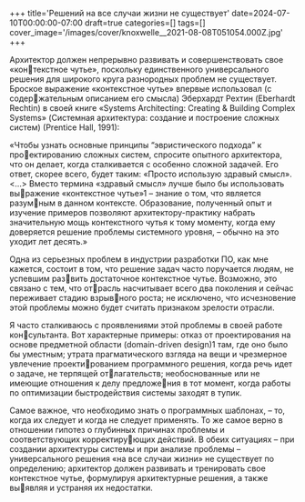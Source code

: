 +++
title='Решений на все случаи жизни не существует'
date=2024-07-10T00:00:00-07:00
draft=true
categories=[]
tags=[]
cover_image='/images/cover/knoxwelle__2021-08-08T051054.000Z.jpg'
+++

Архитектор должен непрерывно развивать и совершенствовать свое «контекстное чутье», поскольку единственного универсального решения для
широкого круга разнородных проблем не существует.
Броское выражение «контекстное чутье» впервые использовал (с содержательным описанием его смысла) Эберхардт Рехтин (Eberhardt Rechtin)
в своей книге «Systems Architecting: Creating & Building Complex Systems»
(Системная архитектура: создание и построение сложных систем) (Prentice
Hall, 1991):

«Чтобы узнать основные принципы “эвристического подхода” к проектированию сложных систем, спросите опытного архитектора, что
он делает, когда сталкивается с особенно сложной задачей. Его ответ,
скорее всего, будет таким: «Просто использую здравый смысл». <…>
Вместо термина «здравый смысл» лучше было бы использовать выражение «контекстное чутье»1 – знание о том, что является разумным в данном контексте. Образование, полученный опыт и изучение
примеров позволяют архитектору-практику набрать значительную
мощь контекстного чутья к тому моменту, когда ему доверяется
решение проблемы системного уровня, – обычно на это уходит лет 
десять.»

Одна из серьезных проблем в индустрии разработки ПО, как мне кажется,
состоит в том, что решение задач часто поручается людям, не успевшим развить достаточное контекстное чутье. Возможно, это связано с тем, что отрасль насчитывает всего два поколения и сейчас переживает стадию взрывного роста; не исключено, что исчезновение этой проблемы можно будет
считать признаком зрелости отрасли.

Я часто сталкиваюсь с проявлениями этой проблемы в своей работе консультанта. Вот характерные примеры: отказ от проектирования на основе
предметной области (domain-driven design)1 там, где оно было бы уместным;
утрата прагматического взгляда на вещи и чрезмерное увлечение проектированием программного решения, когда речь идет о задаче, не терпящей отлагательств; необоснованные или не имеющие отношения к делу предложения в тот момент, когда работы по оптимизации быстродействия системы
заходят в тупик.

Самое важное, что необходимо знать о программных шаблонах, – то, когда
их следует и когда не следует применять. То же самое верно в отношении
гипотез о глубинных причинах проблемы и соответствующих корректирующих действий. В обеих ситуациях – при создании архитектуры системы
и при анализе проблемы – универсального решения «на все случаи жизни»
не существует по определению; архитектор должен развивать и тренировать
свое контекстное чутье, формулируя архитектурные решения, а также выявляя и устраняя их недостатки.